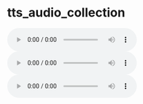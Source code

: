 # tts_audio_collection

<table border="0">
 <tr>
  <audio controls>
   <source src="TestSentence_0.wav" type="audio/wav">
  Your browser does not support the audio element.
  </audio> 
 </tr>
 <tr>
  <audio controls>
   <source src="TestSentence_0.wav" type="audio/wav">
  Your browser does not support the audio element.
  </audio> 
 </tr>
 <tr>
  <audio controls>
   <source src="TestSentence_0.wav" type="audio/wav">
  Your browser does not support the audio element.
  </audio> 
 </tr>
</table>
